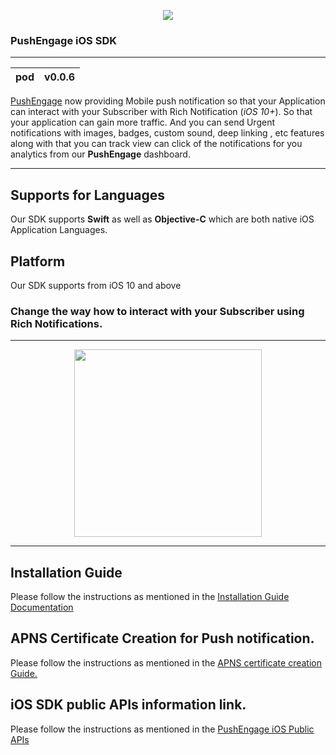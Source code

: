 <p align="center">
  <img src="https://assetscdn.pushengage.com/pushengage-logo.png"/>
</p>

### PushEngage iOS SDK
---
|pod | v0.0.6
|--- |--- |

[PushEngage](https://www.pushengage.com/) now providing Mobile push notification so that your Application can interact with your Subscriber with Rich Notification (_iOS 10+_). So that your application can gain more traffic. And you can send Urgent notifications with images, badges, custom sound, deep linking , etc features along with that you can track view can click of the notifications for you analytics from our **PushEngage** dashboard. 

***

## Supports for Languages

Our SDK supports **Swift** as well as **Objective-C** which are both native iOS Application Languages.


## Platform 

Our SDK supports from iOS 10 and above


### Change the way how to interact with your Subscriber using Rich Notifications.

***

<p align="center">
  <img src="https://user-images.githubusercontent.com/77654663/130333928-51b28c61-2397-4c1b-ad30-7f602977121e.png"
  width = "300"/>
</p>

***
## Installation Guide

Please follow the instructions as mentioned in the [Installation Guide Documentation](https://www.pushengage.com/documentation/how-to-set-up-ios-app-push-notifications-with-pushengage/)

## APNS Certificate Creation for Push notification.

Please follow the instructions as mentioned in the [APNS certificate creation Guide.](https://www.pushengage.com/documentation/guide-to-creating-ios-apns-certificate/)

## iOS SDK public APIs information link.

Please follow the instructions as mentioned in the [PushEngage iOS Public APIs](https://pushengage.com/api/mobile-sdk/iOS-sdk)


